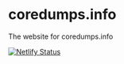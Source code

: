 # coredumps.info
The website for coredumps.info

[![Netlify Status](https://api.netlify.com/api/v1/badges/c617aa6d-28ba-4396-9e17-eeede65bf377/deploy-status)](https://app.netlify.com/sites/core-dumps-info/deploys)